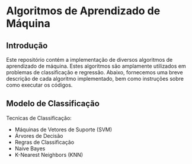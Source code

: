 # Algoritmos de Aprendizado de Máquina

## Introdução

Este repositório contém a implementação de diversos algoritmos de aprendizado de máquina. Estes algoritmos são amplamente utilizados em problemas de classificação e regressão. Abaixo, fornecemos uma breve descrição de cada algoritmo implementado, bem como instruções sobre como executar os códigos.

## Modelo de Classificação
Tecnicas de Classificação:
<ul>
  <li>Máquinas de Vetores de Suporte (SVM)</li>
  <li>Árvores de Decisão</li>
  <li>Regras de Classificação</li>
  <li>Naive Bayes</li>
  <li>K-Nearest Neighbors (KNN)</li>
</ul>
